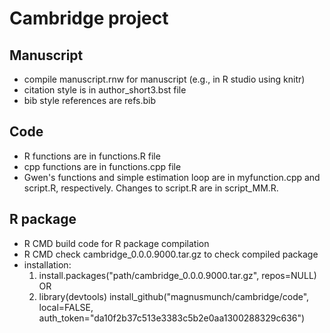 # Cambridge project
## Manuscript
* compile manuscript.rnw for manuscript (e.g., in R studio using knitr)
* citation style is in author_short3.bst file
* bib style references are refs.bib

## Code
* R functions are in functions.R file
* cpp functions are in functions.cpp file
* Gwen's functions and simple estimation loop are in myfunction.cpp and script.R, respectively. Changes to script.R are in script_MM.R.

## R package
* R CMD build code for R package compilation
* R CMD check cambridge_0.0.0.9000.tar.gz to check compiled package
* installation: 
  1. install.packages("path/cambridge_0.0.0.9000.tar.gz", repos=NULL) 
  OR
  2. library(devtools)
  install_github("magnusmunch/cambridge/code", local=FALSE,
                 auth_token="da10f2b37c513e3383c5b2e0aa1300288329c636")